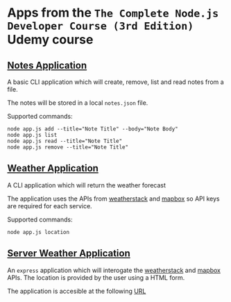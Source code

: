 # Apps from the `The Complete Node.js Developer Course (3rd Edition)` Udemy course

## [Notes Application](./0_notes)

A basic CLI application which will create, remove, list and read notes from a file.

The notes will be stored in a local `notes.json` file.

Supported commands:

```shell
node app.js add --title="Note Title" --body="Note Body"
node app.js list
node app.js read --title="Note Title"
node app.js remove --title="Note Title"
```

## [Weather Application](./1_weather)

A CLI application which will return the weather forecast

The application uses the APIs from [weatherstack](weatherstack.com/) and [mapbox](mapbox.com) so API keys are required for each service.

Supported commands:

```shell
node app.js location
```

## [Server Weather Application](./2_webserver_weather)

An `express` application which will interogate the [weatherstack](weatherstack.com/) and [mapbox](mapbox.com) APIs. The location is provided by the user using a HTML form.

The application is accesible at the following [URL](localhost:3000)

